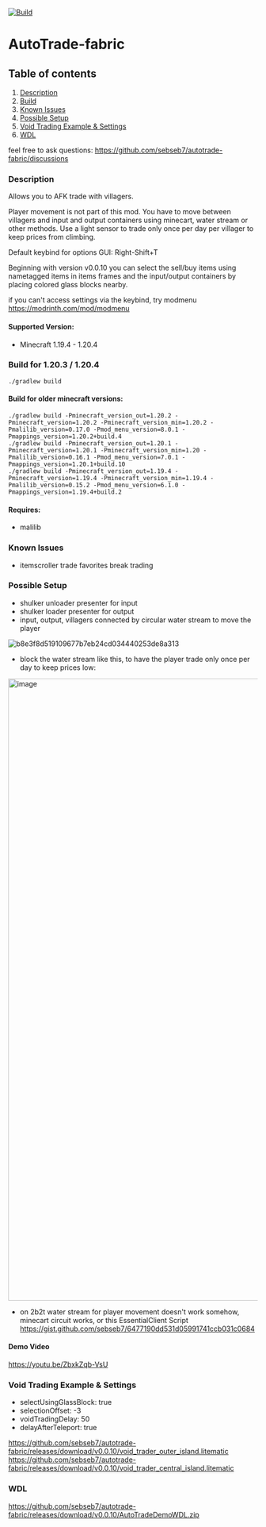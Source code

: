 [![Build](https://github.com/sebseb7/autotrade-fabric/actions/workflows/build.yml/badge.svg)](https://github.com/sebseb7/autotrade-fabric/actions/workflows/build.yml)

# AutoTrade-fabric

## Table of contents
1. [Description](#description)
2. [Build](#build-for-1203--1204)
3. [Known Issues](#known-issues)
4. [Possible Setup](#possible-setup)
5. [Void Trading Example & Settings](#void-trading-example--settings)
6. [WDL](#wdl)

feel free to ask questions: https://github.com/sebseb7/autotrade-fabric/discussions

### Description

Allows you to AFK trade with villagers.

Player movement is not part of this mod. You have to move between villagers and input and output containers using minecart, water stream or other methods. Use a light sensor to trade only once per day per villager to keep prices from climbing.

Default keybind for options GUI: Right-Shift+T

Beginning with version v0.0.10 you can select the sell/buy items using nametagged items in items frames and the input/output containers by placing colored glass blocks nearby.

if you can't access settings via the keybind, try modmenu https://modrinth.com/mod/modmenu

#### Supported Version:

- Minecraft 1.19.4 - 1.20.4

### Build for 1.20.3 / 1.20.4

```
./gradlew build
```

#### Build for older minecraft versions:

```
./gradlew build -Pminecraft_version_out=1.20.2 -Pminecraft_version=1.20.2 -Pminecraft_version_min=1.20.2 -Pmalilib_version=0.17.0 -Pmod_menu_version=8.0.1 -Pmappings_version=1.20.2+build.4
./gradlew build -Pminecraft_version_out=1.20.1 -Pminecraft_version=1.20.1 -Pminecraft_version_min=1.20 -Pmalilib_version=0.16.1 -Pmod_menu_version=7.0.1 -Pmappings_version=1.20.1+build.10
./gradlew build -Pminecraft_version_out=1.19.4 -Pminecraft_version=1.19.4 -Pminecraft_version_min=1.19.4 -Pmalilib_version=0.15.2 -Pmod_menu_version=6.1.0 -Pmappings_version=1.19.4+build.2
```

#### Requires:

- malilib 

### Known Issues

- itemscroller trade favorites break trading

### Possible Setup

- shulker unloader presenter for input
- shulker loader presenter for output
- input, output, villagers connected by circular water stream to move the player

![b8e3f8d519109677b7eb24cd034440253de8a313](https://github.com/sebseb7/autotrade-fabric/assets/677956/f48c2d3e-e839-40ee-8d20-c0140eca06d2)

- block the water stream like this, to have the player trade only once per day to keep prices low:

<img width="1254" alt="image" src="https://github.com/sebseb7/autotrade-fabric/assets/677956/974bc9af-e5aa-40be-b980-c5721434e130">

- on 2b2t water stream for player movement doesn't work somehow, minecart circuit works, or this EssentialClient Script https://gist.github.com/sebseb7/6477190dd531d05991741ccb031c0684

#### Demo Video

https://youtu.be/ZbxkZqb-VsU

### Void Trading Example & Settings

- selectUsingGlassBlock: true
- selectionOffset: -3
- voidTradingDelay: 50
- delayAfterTeleport: true

https://github.com/sebseb7/autotrade-fabric/releases/download/v0.0.10/void_trader_outer_island.litematic
https://github.com/sebseb7/autotrade-fabric/releases/download/v0.0.10/void_trader_central_island.litematic

### WDL

https://github.com/sebseb7/autotrade-fabric/releases/download/v0.0.10/AutoTradeDemoWDL.zip
